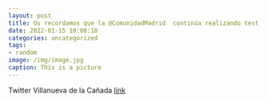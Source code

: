 ```yaml
---
layout: post
title: Os recordamos que la @ComunidadMadrid  continúa realizando test de antígenos gratuitos en 22 hospitales de la región. Se puede a...
date: 2022-01-15 10:00:18
categories: uncategorized
tags:
- random
image: /img/image.jpg
caption: This is a picture
---
```

Twitter Villanueva de la Cañada [link](https://twitter.com/AytoVDLCanada/status/1481930357217890305)
